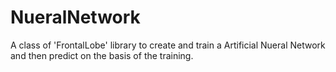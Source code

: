 # NueralNetwork

A class of 'FrontalLobe' library to create and train a Artificial Nueral Network and then predict on the basis of the training.

